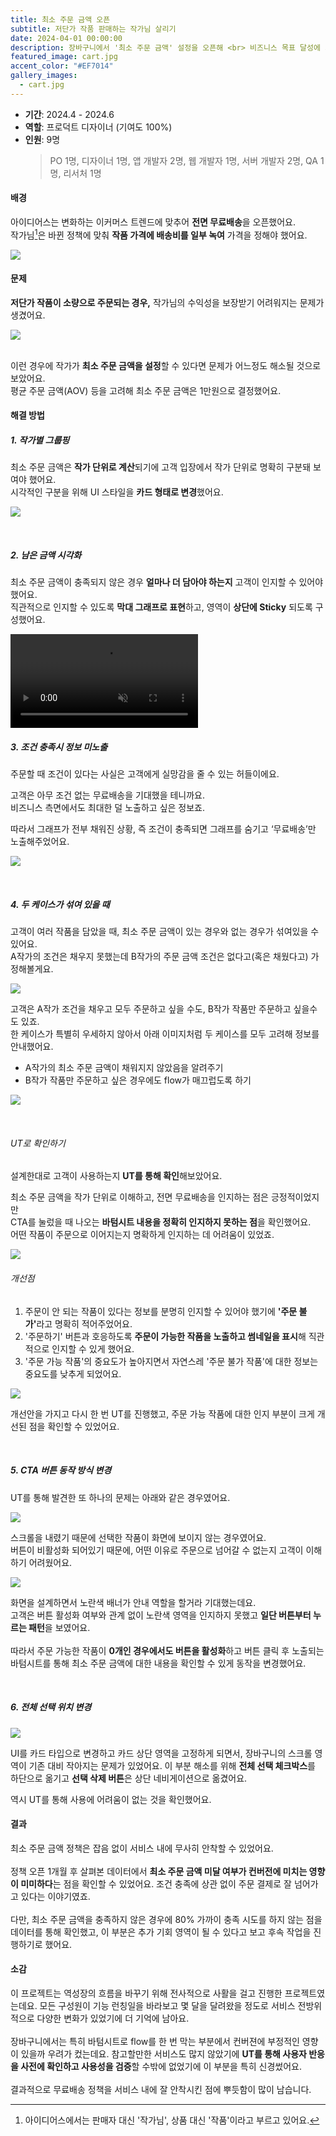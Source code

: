 ```yaml
---
title: 최소 주문 금액 오픈
subtitle: 저단가 작품 판매하는 작가님 살리기
date: 2024-04-01 00:00:00
description: 장바구니에서 '최소 주문 금액' 설정을 오픈해 <br> 비즈니스 목표 달성에 기여한 프로젝트예요.
featured_image: cart.jpg
accent_color: "#EF7014"
gallery_images:
  - cart.jpg
---
```



- **기간**: 2024.4 - 2024.6
- **역할**: 프로덕트 디자이너 (기여도 100%)
- **인원**: 9명
  > PO 1명, 디자이너 1명, 앱 개발자 2명, 웹 개발자 1명, 서버 개발자 2명, QA 1명, 리서처 1명

#### 배경


아이디어스는 변화하는 이커머스 트렌드에 맞추어 <b>전면 무료배송</b>을 오픈했어요.
<br>
작가님[^1]은 바뀐 정책에 맞춰 <b>작품 가격에 배송비를 일부 녹여</b> 가격을 정해야 했어요.

![](/images/projects/12_cart/01.jpg)


#### 문제

<b>저단가 작품이 소량으로 주문되는 경우,</b> 작가님의 수익성을 보장받기 어려워지는 문제가 생겼어요.

![](/images/projects/12_cart/02.jpg)

<br>
이런 경우에 작가가 <b>최소 주문 금액을 설정</b>할 수 있다면 문제가 어느정도 해소될 것으로 보았어요.
<br> 
평균 주문 금액(AOV) 등을 고려해 최소 주문 금액은 1만원으로 결정했어요.
<!-- 왜 1만원이었는지 이유 기술하면 좋을 듯 -->


<!-- #### 리서치 넣을 내용이 있나.. -->

<!-- 목표하는 바를 넣어줘도 좋을듯?! 컨버전에 부정적인 영향이 없도록한다.. 등 -->

<br>

#### 해결 방법

##### 1. 작가별 그룹핑

최소 주문 금액은 <b>작가 단위로 계산</b>되기에 고객 입장에서 작가 단위로 명확히 구분돼 보여야 했어요. <br>시각적인 구분을 위해 UI 스타일을 <b>카드 형태로 변경</b>했어요.

![](/images/projects/12_cart/03.jpg)

<br>

##### 2. 남은 금액 시각화

최소 주문 금액이 충족되지 않은 경우 <b>얼마나 더 담아야 하는지</b> 고객이 인지할 수 있어야 했어요. <br>직관적으로 인지할 수 있도록 <b>막대 그래프로 표현</b>하고, 영역이 <b>상단에 Sticky</b> 되도록 구성했어요.


<video autoplay muted loop playsinline>
  <source src="{{ "/images/projects/12_cart/04.mp4" | relative_url }}" type="video/mp4">
  Your browser does not support the video tag.
</video>

<br>

##### 3. 조건 충족시 정보 미노출

주문할 때 조건이 있다는 사실은 고객에게 실망감을 줄 수 있는 허들이에요.

고객은 아무 조건 없는 무료배송을 기대했을 테니까요. <br> 비즈니스 측면에서도 최대한 덜 노출하고 싶은 정보죠. 

따라서 그래프가 전부 채워진 상황, 즉 조건이 충족되면 그래프를 숨기고 ‘무료배송’만 노출해주었어요.

![](/images/projects/12_cart/05.jpg)



<br>

##### 4. 두 케이스가 섞여 있을 때

고객이 여러 작품을 담았을 때, 최소 주문 금액이 있는 경우와 없는 경우가 섞여있을 수 있어요. <br>
A작가의 조건은 채우지 못했는데 B작가의 주문 금액 조건은 없다고(혹은 채웠다고) 가정해볼게요.

![](/images/projects/12_cart/06.jpg)

고객은 A작가 조건을 채우고 모두 주문하고 싶을 수도, B작가 작품만 주문하고 싶을수도 있죠. <br>
한 케이스가 특별히 우세하지 않아서 아래 이미지처럼 두 케이스를 모두 고려해 정보를 안내했어요.

- A작가의 최소 주문 금액이 채워지지 않았음을 알려주기
- B작가 작품만 주문하고 싶은 경우에도 flow가 매끄럽도록 하기

![](/images/projects/12_cart/07.jpg)

<br>

###### UT로 확인하기

설계한대로 고객이 사용하는지 <b>UT를 통해 확인</b>해보았어요.<br>

최소 주문 금액을 작가 단위로 이해하고, 전면 무료배송을 인지하는 점은 긍정적이었지만 <br>
CTA를 눌렀을 때 나오는 <b>바텀시트 내용을 정확히 인지하지 못하는 점</b>을 확인했어요.
<br>
어떤 작품이 주문으로 이어지는지 명확하게 인지하는 데 어려움이 있었죠.
<br>

![](/images/projects/12_cart/08.jpg)

###### 개선점

1. 주문이 안 되는 작품이 있다는 정보를 분명히 인지할 수 있어야 했기에 <b>'주문 불가'</b>라고 명확히 적어주었어요.
2. '주문하기' 버튼과 호응하도록 <b>주문이 가능한 작품을 노출하고 썸네일을 표시</b>해 직관적으로 인지할 수 있게 했어요.
3. '주문 가능 작품'의 중요도가 높아지면서 자연스레 '주문 불가 작품'에 대한 정보는  중요도를 낮추게 되었어요.


![](/images/projects/12_cart/09.jpg)


개선안을 가지고 다시 한 번 UT를 진행했고, 주문 가능 작품에 대한 인지 부분이 크게 개선된 점을 확인할 수 있었어요.

<br>

##### 5. CTA 버튼 동작 방식 변경
UT를 통해 발견한 또 하나의 문제는 아래와 같은 경우였어요.

![](/images/projects/12_cart/10.jpg)

스크롤을 내렸기 때문에 선택한 작품이 화면에 보이지 않는 경우였어요.<br>
버튼이 비활성화 되어있기 때문에, 어떤 이유로 주문으로 넘어갈 수 없는지 고객이 이해하기 어려웠어요. <br>

![](/images/projects/12_cart/11.jpg)

화면을 설계하면서 노란색 배너가 안내 역할을 할거라 기대했는데요.<br>
고객은 버튼 활성화 여부와 관계 없이 노란색 영역을 인지하지 못했고 <b>일단 버튼부터 누르는 패턴</b>을 보였어요. <br>
<br>
따라서 주문 가능한 작품이 <b>0개인 경우에서도 버튼을 활성화</b>하고 버튼 클릭 후 노출되는 바텀시트를 통해 최소 주문 금액에 대한 내용을 확인할 수 있게 동작을 변경했어요.

<br>

##### 6. 전체 선택 위치 변경

![](/images/projects/12_cart/12.jpg)

UI를 카드 타입으로 변경하고 카드 상단 영역을 고정하게 되면서, 장바구니의 스크롤 영역이 기존 대비 작아지는 문제가 있었어요. 이 부분 해소를 위해 <b>전체 선택 체크박스</b>를 하단으로 옮기고 <b>선택 삭제 버튼</b>은 상단 네비게이션으로 옮겼어요.

역시 UT를 통해 사용에 어려움이 없는 것을 확인했어요.


#### 결과

최소 주문 금액 정책은 잡음 없이 서비스 내에 무사히 안착할 수 있었어요.
<br><br>
정책 오픈 1개월 후 살펴본 데이터에서 <b>최소 주문 금액 미달 여부가 컨버전에 미치는 영향이 미미하다</b>는 점을 확인할 수 있었어요. 조건 충족에 상관 없이 주문 결제로 잘 넘어가고 있다는 이야기였죠.
<br><br>
다만, 최소 주문 금액을 충족하지 않은 경우에 80% 가까이 충족 시도를 하지 않는 점을 데이터를 통해 확인했고, 이 부분은 추가 기회 영역이 될 수 있다고 보고 후속 작업을 진행하기로 했어요.

#### 소감

이 프로젝트는 역성장의 흐름을 바꾸기 위해 전사적으로 사활을 걸고 진행한 프로젝트였는데요. 모든 구성원이 기능 런칭일을 바라보고 몇 달을 달려왔을 정도로 서비스 전방위적으로 다양한 변화가 있었기에 더 기억에 남아요.
<br>
<br>
장바구니에서는 특히 바텀시트로 flow를 한 번 막는 부분에서 컨버젼에 부정적인 영향이 있을까 우려가 컸는데요. 참고할만한 서비스도 많지 않았기에 <b>UT를 통해 사용자 반응을 사전에 확인하고 사용성을 검증</b>할 수밖에 없었기에 이 부분을 특히 신경썼어요. 
<br>
<br>
결과적으로 무료배송 정책을 서비스 내에 잘 안착시킨 점에 뿌듯함이 많이 남습니다.



[^1]: 아이디어스에서는 판매자 대신 '작가님', 상품 대신 '작품'이라고 부르고 있어요.